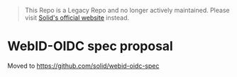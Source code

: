 > This Repo is a Legacy Repo and no longer actively maintained. Please visit [Solid's official website](https://solidproject.org/) instead.

# WebID-OIDC spec proposal

Moved to https://github.com/solid/webid-oidc-spec
